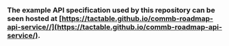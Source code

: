 ### The example API specification used by this repository can be seen hosted at [https://tactable.github.io/commb-roadmap-api-service//](https://tactable.github.io/commb-roadmap-api-service/).
